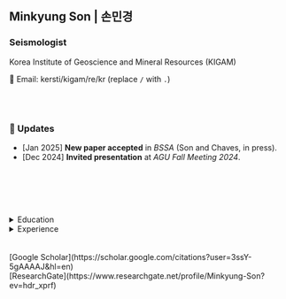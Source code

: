 ## Minkyung Son | 손민경
### Seismologist  
Korea Institute of Geoscience and Mineral Resources (KIGAM)  

📧 Email: kersti/kigam/re/kr (replace `/` with `.`)  

<br><br>

### 🔹 Updates
- [Jan 2025] **New paper accepted** in *BSSA* (Son and Chaves, in press).
- [Dec 2024] **Invited presentation** at *AGU Fall Meeting 2024*.

<br><br><br><br>

<details>
  <summary>Education</summary>

- **Ph.D. in Geophysics**, Seoul National University, Aug 2016  
- **M.S. in Geophysics**, Seoul National University, Feb 2011  
- **B.S. in Energy Resources Engineering**, Seoul National University, Feb 2009  
- **Exchange Student**, Osaka University, Apr – Aug 2008  

</details>
<details>
  <summary>Experience</summary>

- **Principal Researcher**, Korea Institute of Geoscience and Mineral Resources (KIGAM), Jan 2025 – Present  
- **Senior Researcher**, KIGAM, Jan 2017 – Dec 2024 *(including parental leave: May 2017 – Aug 2018, Sep 2021 – Apr 2022)*  
- **Researcher**, KIGAM, Dec 2010 – Dec 2016  

</details>
<br><br>
[Google Scholar](https://scholar.google.com/citations?user=3ssY-5gAAAAJ&hl=en) <br>
[ResearchGate](https://www.researchgate.net/profile/Minkyung-Son?ev=hdr_xprf)
